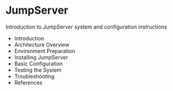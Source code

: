 # JumpServer
Introduction to JumpServer system and configuration instructions

- Introduction
- Architecture Overview
- Environment Preparation
- Installing JumpServer
- Basic Configuration
- Testing the System
- Troubleshooting
- References
